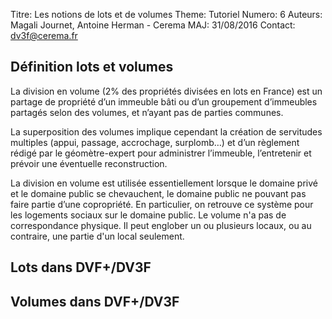 Titre: Les notions de lots et de volumes
Theme: Tutoriel
Numero: 6
Auteurs: Magali Journet, Antoine Herman - Cerema
MAJ: 31/08/2016
Contact: dv3f@cerema.fr

## Définition lots et volumes

La division en volume (2% des propriétés divisées en lots en France) est un partage de propriété d’un immeuble bâti ou d’un groupement d’immeubles
 partagés selon des volumes, et n’ayant pas de parties communes. 
 
La superposition des volumes implique cependant la création de servitudes multiples (appui, passage, accrochage, surplomb…) et d’un 
règlement rédigé par le géomètre-expert pour administrer l’immeuble, l’entretenir et prévoir une éventuelle reconstruction. 

La division en volume est utilisée essentiellement lorsque le domaine privé et le domaine public se chevauchent, le domaine public 
ne pouvant pas faire partie d’une copropriété. En particulier, on retrouve ce système pour les logements sociaux sur le domaine public.
Le volume n'a pas de correspondance physique. Il peut englober un ou plusieurs locaux, ou au contraire, une partie d'un local seulement.

## Lots dans DVF+/DV3F


## Volumes dans DVF+/DV3F